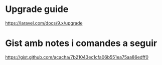 # Upgrade guide

https://laravel.com/docs/9.x/upgrade

# Gist amb notes i comandes a seguir

https://gist.github.com/acacha/7b21043ec1cfa06b551ea75aa86edff0
